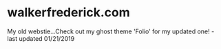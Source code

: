 # walkerfrederick.com
My old webstie...Check out my ghost theme 'Folio' for my updated one! - last updated 01/21/2019
